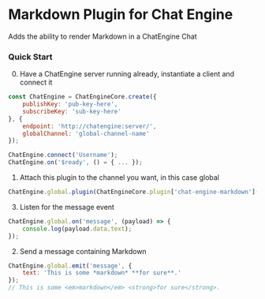 # Markdown Plugin for Chat Engine

Adds the ability to render Markdown in a ChatEngine Chat

### Quick Start

0. Have a ChatEngine server running already, instantiate a client and connect it
```js
const ChatEngine = ChatEngineCore.create({
    publishKey: 'pub-key-here',
    subscribeKey: 'sub-key-here'
}, {
    endpoint: 'http://chatengine:server/',
    globalChannel: 'global-channel-name'
});

ChatEngine.connect('Username');
ChatEngine.on('$ready', () = { ... });
```

1. Attach this plugin to the channel you want, in this case global
```js
ChatEngine.global.plugin(ChatEngineCore.plugin['chat-engine-markdown']());
```

3. Listen for the message event
```js
ChatEngine.global.on('message', (payload) => {
    console.log(payload.data.text);
});
```
2. Send a message containing Markdown
```js
ChatEngine.global.emit('message', {
    text: 'This is some *markdown* **for sure**.'
});
// This is some <em>markdown</em> <strong>for sure</strong>.
```
